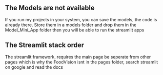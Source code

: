 ## The Models are not available

If you run my projects in your system, you can save the models, the code is already there.
Store them in a models folder and drop them in the Model_Mini_App folder
then you will be able to run the streamlit apps


## The Streamlit stack order
The streamlit framework, requires the main page be seperate from other pages
which is why the FoodVision isnt in the pages folder, search streamlit on google and read the docs
